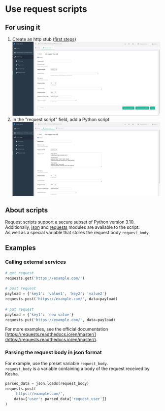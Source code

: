 # Use request scripts

## For using it
1. Create an http stub ([first steps](first-steps.html))
    ![](../images/request_stub_add.jpg)
1. In the "request script" field, add a Python script
    ![](../images/request_script.jpg)

## About scripts
Request scripts support a secure subset of Python version 3.10.  
Additionally, [json](https://docs.python.org/3/library/json.html) and [requests](https://requests.readthedocs.io/en/master/) modules are available to the script.  
As well as a special variable that stores the request body `request_body`.  

## Examples
### Calling external services
```python
# get request
requests.get('https://example.com/')

# post request
payload = {'key1': 'value1', 'key2': 'value2'}
requests.post('https://example.com/', data=payload)

# put request
payload = {'key1': 'new value'}
requests.put('https://example.com/', data=payload)
```
For more examples, see the official documentation [https://requests.readthedocs.io/en/master/](https://requests.readthedocs.io/en/master/).

### Parsing the request body in json format
For example, use the preset variable `request_body`.  
`request_body` is a variable containing a body of the request received by Kesha.
```python
parsed_data = json.loads(request_body)
requests.post(
    'https://example.com/',
    data={'user': parsed_data['request_user']}
)
```

